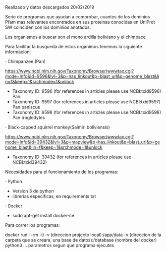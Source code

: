 Realizado y datos descargados 20/02/2019

Serie de programas que ayudan a comprobar, cuantos de los dominios Pfam mas relevantes encontrados en sus proteinas conocidas en UniProt SW coinciden con los dominios anotados.

Los organismos a buscar son el mono ardilla boliviano y el chimpace

Para facilitar la busqueda de estos organimos tenemos la siguiente informacion:

· Chimpanzee (Pan)

https://www.ncbi.nlm.nih.gov/Taxonomy/Browser/wwwtax.cgi?mode=Info&id=9596&lvl=3&p=has_linkout&p=blast_url&p=genome_blast&lin=f&keep=1&srchmode=1&unlock

- Taxonomy ID: 9596 (for references in articles please use NCBI:txid9596) Pan 
- Taxonomy ID: 9597 (for references in articles please use NCBI:txid9597) Pan paniscus
- Taxonomy ID: 9598 (for references in articles please use NCBI:txid9598) Pan troglodytes


· Black-capped squirrel monkey(Saimiri boliviensis)

https://www.ncbi.nlm.nih.gov/Taxonomy/Browser/wwwtax.cgi?mode=Info&id=39432&lvl=3&p=mapview&p=has_linkout&p=blast_url&p=genome_blast&lin=f&keep=1&srchmode=1&unlock

- Taxonomy ID: 39432 (for references in articles please use NCBI:txid39432)


Necesidades para el funcionamiento de los programas: 

· Python

- Version 3 de python
- librerias especificas, en requirements.txt 


· Docker

- sudo apt-get install docker-ce

Para correr los programas: 

docker run --rm -ti -v (direccion projecto local):/app/data -v (direccion de la carpeta que se creara, una base de datos):/database (nombre del docker) python3 ... parametros segun que programa ejecutes


